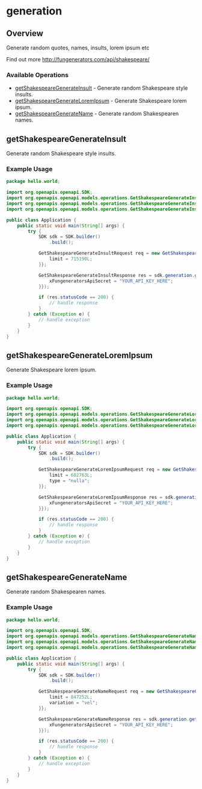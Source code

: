 # generation

## Overview

Generate random quotes, names, insults, lorem ipsum etc

Find out more
<http://fungenerators.com/api/shakespeare/>
### Available Operations

* [getShakespeareGenerateInsult](#getshakespearegenerateinsult) - Generate random Shakespeare style insults.
* [getShakespeareGenerateLoremIpsum](#getshakespearegenerateloremipsum) - Generate Shakespeare lorem ipsum.
* [getShakespeareGenerateName](#getshakespearegeneratename) - Generate random Shakespearen names.

## getShakespeareGenerateInsult

Generate random Shakespeare style insults.

### Example Usage

```java
package hello.world;

import org.openapis.openapi.SDK;
import org.openapis.openapi.models.operations.GetShakespeareGenerateInsultRequest;
import org.openapis.openapi.models.operations.GetShakespeareGenerateInsultResponse;
import org.openapis.openapi.models.operations.GetShakespeareGenerateInsultSecurity;

public class Application {
    public static void main(String[] args) {
        try {
            SDK sdk = SDK.builder()
                .build();

            GetShakespeareGenerateInsultRequest req = new GetShakespeareGenerateInsultRequest() {{
                limit = 715190L;
            }};            

            GetShakespeareGenerateInsultResponse res = sdk.generation.getShakespeareGenerateInsult(req, new GetShakespeareGenerateInsultSecurity("quibusdam") {{
                xFungeneratorsApiSecret = "YOUR_API_KEY_HERE";
            }});

            if (res.statusCode == 200) {
                // handle response
            }
        } catch (Exception e) {
            // handle exception
        }
    }
}
```

## getShakespeareGenerateLoremIpsum

Generate Shakespeare lorem ipsum.

### Example Usage

```java
package hello.world;

import org.openapis.openapi.SDK;
import org.openapis.openapi.models.operations.GetShakespeareGenerateLoremIpsumRequest;
import org.openapis.openapi.models.operations.GetShakespeareGenerateLoremIpsumResponse;
import org.openapis.openapi.models.operations.GetShakespeareGenerateLoremIpsumSecurity;

public class Application {
    public static void main(String[] args) {
        try {
            SDK sdk = SDK.builder()
                .build();

            GetShakespeareGenerateLoremIpsumRequest req = new GetShakespeareGenerateLoremIpsumRequest() {{
                limit = 602763L;
                type = "nulla";
            }};            

            GetShakespeareGenerateLoremIpsumResponse res = sdk.generation.getShakespeareGenerateLoremIpsum(req, new GetShakespeareGenerateLoremIpsumSecurity("corrupti") {{
                xFungeneratorsApiSecret = "YOUR_API_KEY_HERE";
            }});

            if (res.statusCode == 200) {
                // handle response
            }
        } catch (Exception e) {
            // handle exception
        }
    }
}
```

## getShakespeareGenerateName

Generate random Shakespearen names.

### Example Usage

```java
package hello.world;

import org.openapis.openapi.SDK;
import org.openapis.openapi.models.operations.GetShakespeareGenerateNameRequest;
import org.openapis.openapi.models.operations.GetShakespeareGenerateNameResponse;
import org.openapis.openapi.models.operations.GetShakespeareGenerateNameSecurity;

public class Application {
    public static void main(String[] args) {
        try {
            SDK sdk = SDK.builder()
                .build();

            GetShakespeareGenerateNameRequest req = new GetShakespeareGenerateNameRequest() {{
                limit = 847252L;
                variation = "vel";
            }};            

            GetShakespeareGenerateNameResponse res = sdk.generation.getShakespeareGenerateName(req, new GetShakespeareGenerateNameSecurity("error") {{
                xFungeneratorsApiSecret = "YOUR_API_KEY_HERE";
            }});

            if (res.statusCode == 200) {
                // handle response
            }
        } catch (Exception e) {
            // handle exception
        }
    }
}
```
